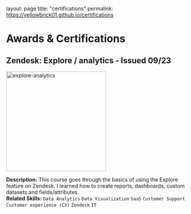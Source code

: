layout: page
title: "certifications"
permalink: https://yellowbrick01.github.io/certifications
# Awards & Certifications
## Zendesk: Explore / analytics - Issued 09/23
<img width="270" alt="explore-analytics" src="https://github.com/yellowBrick01/yellowBrick01.github.io/assets/76761559/80158a6b-cdde-41d6-a414-330aec3f0982">

**Description:** This course goes through the basics of using the Explore feature on Zendesk. I learned how to create reports, dashboards, custom datasets and fields/attributes.<br/>
**Related Skills:** `Data Analytics` `Data Visualization` `SaaS` `Customer Support` `Customer experience (CX)` `Zendesk` `IT` 
